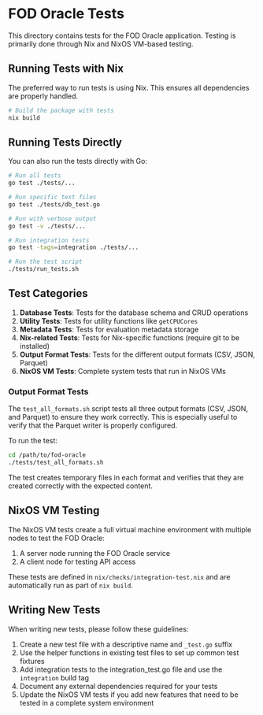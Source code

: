 # FOD Oracle Tests

This directory contains tests for the FOD Oracle application. Testing is primarily done through Nix and NixOS VM-based testing.

## Running Tests with Nix

The preferred way to run tests is using Nix. This ensures all dependencies are properly handled.

```bash
# Build the package with tests
nix build
```

## Running Tests Directly

You can also run the tests directly with Go:

```bash
# Run all tests
go test ./tests/...

# Run specific test files
go test ./tests/db_test.go

# Run with verbose output
go test -v ./tests/...

# Run integration tests
go test -tags=integration ./tests/...

# Run the test script
./tests/run_tests.sh
```

## Test Categories

1. **Database Tests**: Tests for the database schema and CRUD operations
2. **Utility Tests**: Tests for utility functions like `getCPUCores`
3. **Metadata Tests**: Tests for evaluation metadata storage
4. **Nix-related Tests**: Tests for Nix-specific functions (require git to be installed)
5. **Output Format Tests**: Tests for the different output formats (CSV, JSON, Parquet)
6. **NixOS VM Tests**: Complete system tests that run in NixOS VMs

### Output Format Tests

The `test_all_formats.sh` script tests all three output formats (CSV, JSON, and Parquet) to ensure they work correctly. This is especially useful to verify that the Parquet writer is properly configured.

To run the test:

```bash
cd /path/to/fod-oracle
./tests/test_all_formats.sh
```

The test creates temporary files in each format and verifies that they are created correctly with the expected content.

## NixOS VM Testing

The NixOS VM tests create a full virtual machine environment with multiple nodes to test the FOD Oracle:

1. A server node running the FOD Oracle service
2. A client node for testing API access

These tests are defined in `nix/checks/integration-test.nix` and are automatically run as part of `nix build`.

## Writing New Tests

When writing new tests, please follow these guidelines:

1. Create a new test file with a descriptive name and `_test.go` suffix
2. Use the helper functions in existing test files to set up common test fixtures
3. Add integration tests to the integration_test.go file and use the `integration` build tag
4. Document any external dependencies required for your tests
5. Update the NixOS VM tests if you add new features that need to be tested in a complete system environment
